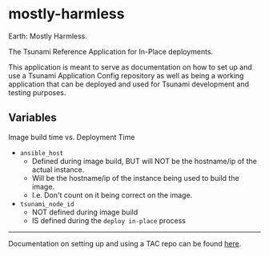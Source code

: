 # mostly-harmless
Earth: Mostly Harmless.

The Tsunami Reference Application for In-Place deployments.

This application is meant to serve as documentation on how to set up and use a
Tsunami Application Config repository as well as being a working application that
can be deployed and used for Tsunami development and testing purposes.

## Variables
Image build time vs. Deployment Time

* `ansible_host`
  - Defined during image build, BUT will NOT be the hostname/ip of the actual instance.
  - Will be the hostname/ip of the instance being used to build the image.
  - I.e. Don't count on it being correct on the image.
* `tsunami_node_id`
  - NOT defined during image build
  - IS defined during the `deploy in-place` process

-----

Documentation on setting up and using a TAC repo can be found [here](https://stash.cengage.com/projects/TAC/repos/tsunami-ref-app/browse/docs/config-usage.md).
